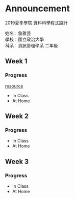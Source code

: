 # Announcement
2019夏季學院 資料科學程式設計

姓名：詹雅芸  
學校：國立政治大學  
科系：資訊管理學系 二年級  

## Week 1
### Progress
[resource](https://www.peculab.org/2019/07/03/108-%e5%85%a8%e5%9c%8b%e5%a4%8f%e5%ad%a3%e5%ad%b8%e9%99%a2%e5%ad%b8%e5%93%a1-github/)
* In Class
* At Home


## Week 2
### Progress
* In Class
* At Home

## Week 3
### Progress
* In Class
* At Home
